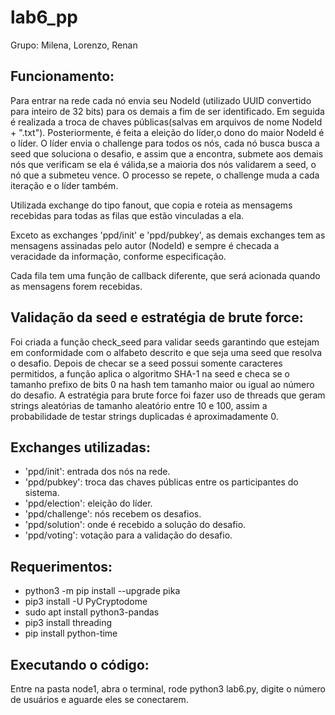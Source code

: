 # lab6_pp
Grupo: Milena, Lorenzo, Renan

## Funcionamento:

Para entrar na rede cada nó envia seu NodeId (utilizado UUID convertido para inteiro de 32 bits) para 
os demais a fim de ser identificado. Em seguida é realizada a troca de chaves públicas(salvas em arquivos de nome NodeId + ".txt"). Posteriormente,
é feita a eleição do líder,o dono do maior NodeId é o líder. O líder envia o challenge para todos os nós, cada nó busca busca a seed que soluciona o desafio, e assim que a encontra, submete aos demais nós que verificam se ela é válida,se a maioria dos nós validarem a seed, o nó que a submeteu vence.
O processo se repete, o challenge muda a cada iteração e o líder também.

Utilizada exchange do tipo fanout, que copia e roteia as mensagems recebidas para todas as filas que estão vinculadas a ela.

Exceto as exchanges 'ppd/init' e 'ppd/pubkey', as demais exchanges tem as mensagens assinadas pelo autor (NodeId) e sempre é checada a veracidade da 
informação, conforme especificação.

Cada fila tem uma função de callback diferente, que será acionada quando as mensagens forem recebidas.

## Validação da seed e estratégia de brute force: 
Foi criada a função check_seed para validar seeds garantindo que estejam em conformidade com o alfabeto 
descrito e que seja uma seed que resolva o desafio. Depois de checar se a seed possui somente caracteres
permitidos, a função aplica o algoritmo SHA-1 na seed e checa se o tamanho prefixo de bits 0 na hash tem 
tamanho maior ou igual ao número do desafio.
A estratégia para brute force foi fazer uso de threads que geram strings aleatórias de tamanho aleatório entre 
10 e 100, assim a probabilidade de testar strings duplicadas é aproximadamente 0.

## Exchanges utilizadas:

- 'ppd/init': entrada dos nós na rede.
- 'ppd/pubkey': troca das chaves públicas entre os participantes do sistema. 
- 'ppd/election': eleição do líder.
- 'ppd/challenge': nós recebem os desafios.
- 'ppd/solution': onde é recebido a solução do desafio.
- 'ppd/voting': votação para a validação do desafio.

## Requerimentos:
- python3 -m pip install --upgrade pika
- pip3 install -U PyCryptodome
- sudo apt install python3-pandas
- pip3 install threading
- pip install python-time

## Executando o código:
Entre na pasta node1, abra o terminal, rode python3 lab6.py, digite o número de usuários e aguarde eles se conectarem.
